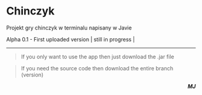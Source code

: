 # Chinczyk
Projekt gry chinczyk w terminalu napisany w Javie

Alpha 0.1 - First uploaded version | still in progress |

-------------------------------------------------
>If you only want to use the app then just download the .jar file

>If you need the source code then download the entire branch (version)

<b><i><p style="text-align: right;">MJ</p></i></b>